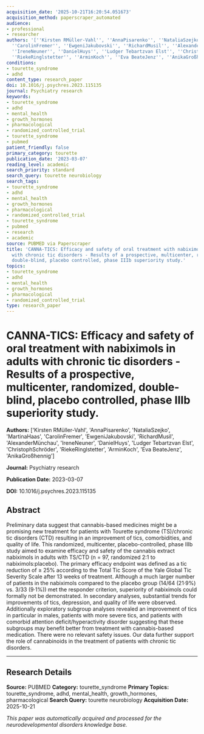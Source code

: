 ```yaml
---
acquisition_date: '2025-10-21T16:20:54.051673'
acquisition_method: paperscraper_automated
audience:
- professional
- researcher
authors: '[''Kirsten RMüller-Vahl'', ''AnnaPisarenko'', ''NataliaSzejko'', ''MartinaHaas'',
  ''CarolinFremer'', ''EwgeniJakubovski'', ''RichardMusil'', ''AlexanderMünchau'',
  ''IreneNeuner'', ''DanielHuys'', ''Ludger Tebartzvan Elst'', ''ChristophSchröder'',
  ''RiekeRinglstetter'', ''ArminKoch'', ''Eva BeateJenz'', ''AnikaGroßhennig'']'
conditions:
- tourette_syndrome
- adhd
content_type: research_paper
doi: 10.1016/j.psychres.2023.115135
journal: Psychiatry research
keywords:
- tourette_syndrome
- adhd
- mental_health
- growth_hormones
- pharmacological
- randomized_controlled_trial
- tourette_syndrome
- pubmed
patient_friendly: false
primary_category: tourette
publication_date: '2023-03-07'
reading_level: academic
search_priority: standard
search_query: tourette neurobiology
search_tags:
- tourette_syndrome
- adhd
- mental_health
- growth_hormones
- pharmacological
- randomized_controlled_trial
- tourette_syndrome
- pubmed
- research
- academic
source: PUBMED via Paperscraper
title: 'CANNA-TICS: Efficacy and safety of oral treatment with nabiximols in adults
  with chronic tic disorders - Results of a prospective, multicenter, randomized,
  double-blind, placebo controlled, phase IIIb superiority study.'
topics:
- tourette_syndrome
- adhd
- mental_health
- growth_hormones
- pharmacological
- randomized_controlled_trial
type: research_paper
---
```


# CANNA-TICS: Efficacy and safety of oral treatment with nabiximols in adults with chronic tic disorders - Results of a prospective, multicenter, randomized, double-blind, placebo controlled, phase IIIb superiority study.

**Authors:** ['Kirsten RMüller-Vahl', 'AnnaPisarenko', 'NataliaSzejko', 'MartinaHaas', 'CarolinFremer', 'EwgeniJakubovski', 'RichardMusil', 'AlexanderMünchau', 'IreneNeuner', 'DanielHuys', 'Ludger Tebartzvan Elst', 'ChristophSchröder', 'RiekeRinglstetter', 'ArminKoch', 'Eva BeateJenz', 'AnikaGroßhennig']

**Journal:** Psychiatry research

**Publication Date:** 2023-03-07

**DOI:** 10.1016/j.psychres.2023.115135

## Abstract

Preliminary data suggest that cannabis-based medicines might be a promising new treatment for patients with Tourette syndrome (TS)/chronic tic disorders (CTD) resulting in an improvement of tics, comorbidities, and quality of life. This randomized, multicenter, placebo-controlled, phase IIIb study aimed to examine efficacy and safety of the cannabis extract nabiximols in adults with TS/CTD (n = 97, randomized 2:1 to nabiximols:placebo). The primary efficacy endpoint was defined as a tic reduction of ≥ 25% according to the Total Tic Score of the Yale Global Tic Severity Scale after 13 weeks of treatment. Although a much larger number of patients in the nabiximols compared to the placebo group (14/64 (21·9%) vs. 3/33 (9·1%)) met the responder criterion, superiority of nabiximols could formally not be demonstrated. In secondary analyses, substantial trends for improvements of tics, depression, and quality of life were observed. Additionally exploratory subgroup analyses revealed an improvement of tics in particular in males, patients with more severe tics, and patients with comorbid attention deficit/hyperactivity disorder suggesting that these subgroups may benefit better from treatment with cannabis-based medication. There were no relevant safety issues. Our data further support the role of cannabinoids in the treatment of patients with chronic tic disorders.

---

## Research Details

**Source:** PUBMED
**Category:** tourette_syndrome
**Primary Topics:** tourette_syndrome, adhd, mental_health, growth_hormones, pharmacological
**Search Query:** tourette neurobiology
**Acquisition Date:** 2025-10-21

*This paper was automatically acquired and processed for the neurodevelopmental disorders knowledge base.*
